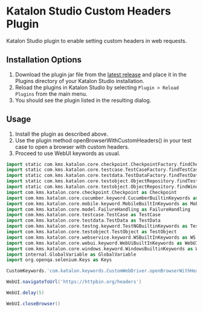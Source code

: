# Katalon Studio Custom Headers Plugin
Katalon Studio plugin to enable setting custom headers in web requests.


**Installation Options**
---

1. Download the plugin jar file from the [latest release](https://github.com/katalon-studio/katalon-studio-custom-headers-keywords-plugin/releases) and place it in the Plugins directory of your Katalon Studio installation.
2. Reload the plugins in Katalon Studio by selecting `Plugin > Reload Plugins` from the main menu.
3. You should see the plugin listed in the resulting dialog.

**Usage**
---

1. Install the plugin as described above.
2. Use the plugin method openBrowserWithCustomHeaders() in your test case to open a browser with custom headers.
3. Proceed to use WebUI keywords as usual.

```groovy
import static com.kms.katalon.core.checkpoint.CheckpointFactory.findCheckpoint
import static com.kms.katalon.core.testcase.TestCaseFactory.findTestCase
import static com.kms.katalon.core.testdata.TestDataFactory.findTestData
import static com.kms.katalon.core.testobject.ObjectRepository.findTestObject
import static com.kms.katalon.core.testobject.ObjectRepository.findWindowsObject
import com.kms.katalon.core.checkpoint.Checkpoint as Checkpoint
import com.kms.katalon.core.cucumber.keyword.CucumberBuiltinKeywords as CucumberKW
import com.kms.katalon.core.mobile.keyword.MobileBuiltInKeywords as Mobile
import com.kms.katalon.core.model.FailureHandling as FailureHandling
import com.kms.katalon.core.testcase.TestCase as TestCase
import com.kms.katalon.core.testdata.TestData as TestData
import com.kms.katalon.core.testng.keyword.TestNGBuiltinKeywords as TestNGKW
import com.kms.katalon.core.testobject.TestObject as TestObject
import com.kms.katalon.core.webservice.keyword.WSBuiltInKeywords as WS
import com.kms.katalon.core.webui.keyword.WebUiBuiltInKeywords as WebUI
import com.kms.katalon.core.windows.keyword.WindowsBuiltinKeywords as Windows
import internal.GlobalVariable as GlobalVariable
import org.openqa.selenium.Keys as Keys

CustomKeywords.'com.katalon.keywords.CustomWebDriver.openBrowserWithHeaders'([('foo') : 'bar', ('user-agent') : 'MyCustomAgent'])

WebUI.navigateToUrl('https://httpbin.org/headers')

WebUI.delay(5)

WebUI.closeBrowser()
```
